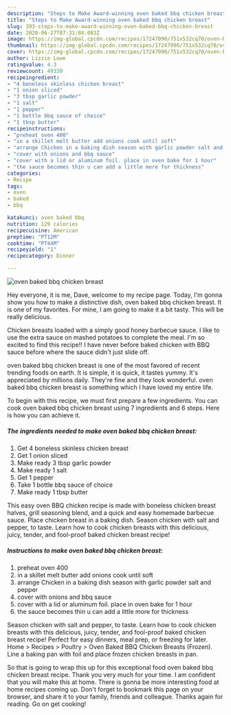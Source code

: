 ```yaml
---
description: "Steps to Make Award-winning oven baked bbq chicken breast"
title: "Steps to Make Award-winning oven baked bbq chicken breast"
slug: 393-steps-to-make-award-winning-oven-baked-bbq-chicken-breast
date: 2020-06-27T07:31:04.083Z
image: https://img-global.cpcdn.com/recipes/17247090/751x532cq70/oven-baked-bbq-chicken-breast-recipe-main-photo.jpg
thumbnail: https://img-global.cpcdn.com/recipes/17247090/751x532cq70/oven-baked-bbq-chicken-breast-recipe-main-photo.jpg
cover: https://img-global.cpcdn.com/recipes/17247090/751x532cq70/oven-baked-bbq-chicken-breast-recipe-main-photo.jpg
author: Lizzie Lowe
ratingvalue: 4.3
reviewcount: 49330
recipeingredient:
- "4 boneless skinless chicken breast"
- "1 onion sliced"
- "3 tbsp garlic powder"
- "1 salt"
- "1 pepper"
- "1 bottle bbq sauce of choice"
- "1 tbsp butter"
recipeinstructions:
- "preheat oven 400"
- "in a skillet melt butter add onions cook until soft"
- "arrange Chicken in a baking dish season with garlic powder salt and pepper"
- "cover with onions and bbq sauce"
- "cover with a lid or aluminum foil. place in oven bake for 1 hour"
- "the sauce becomes thin u can add a little more for thickness"
categories:
- Recipe
tags:
- oven
- baked
- bbq

katakunci: oven baked bbq 
nutrition: 129 calories
recipecuisine: American
preptime: "PT12M"
cooktime: "PT44M"
recipeyield: "1"
recipecategory: Dinner

---
```



![oven baked bbq chicken breast](https://img-global.cpcdn.com/recipes/17247090/751x532cq70/oven-baked-bbq-chicken-breast-recipe-main-photo.jpg)

Hey everyone, it is me, Dave, welcome to my recipe page. Today, I'm gonna show you how to make a distinctive dish, oven baked bbq chicken breast. It is one of my favorites. For mine, I am going to make it a bit tasty. This will be really delicious.

Chicken breasts loaded with a simply good honey barbecue sauce. I like to use the extra sauce on mashed potatoes to complete the meal. I&#39;m so excited to find this recipe!! I have never before baked chicken with BBQ sauce before where the sauce didn&#39;t just slide off.

oven baked bbq chicken breast is one of the most favored of recent trending foods on earth. It is simple, it is quick, it tastes yummy. It's appreciated by millions daily. They're fine and they look wonderful. oven baked bbq chicken breast is something which I have loved my entire life.


To begin with this recipe, we must first prepare a few ingredients. You can cook oven baked bbq chicken breast using 7 ingredients and 6 steps. Here is how you can achieve it.

<!--inarticleads1-->

##### The ingredients needed to make oven baked bbq chicken breast:

1. Get 4 boneless skinless chicken breast
1. Get 1 onion sliced
1. Make ready 3 tbsp garlic powder
1. Make ready 1 salt
1. Get 1 pepper
1. Take 1 bottle bbq sauce of choice
1. Make ready 1 tbsp butter


This easy oven BBQ chicken recipe is made with boneless chicken breast halves, grill seasoning blend, and a quick and easy homemade barbecue sauce. Place chicken breast in a baking dish. Season chicken with salt and pepper, to taste. Learn how to cook chicken breasts with this delicious, juicy, tender, and fool-proof baked chicken breast recipe! 

<!--inarticleads2-->

##### Instructions to make oven baked bbq chicken breast:

1. preheat oven 400
1. in a skillet melt butter add onions cook until soft
1. arrange Chicken in a baking dish season with garlic powder salt and pepper
1. cover with onions and bbq sauce
1. cover with a lid or aluminum foil. place in oven bake for 1 hour
1. the sauce becomes thin u can add a little more for thickness


Season chicken with salt and pepper, to taste. Learn how to cook chicken breasts with this delicious, juicy, tender, and fool-proof baked chicken breast recipe! Perfect for easy dinners, meal prep, or freezing for later. Home &gt; Recipes &gt; Poultry &gt; Oven Baked BBQ Chicken Breasts (Frozen). Line a baking pan with foil and place frozen chicken breasts in pan. 

So that is going to wrap this up for this exceptional food oven baked bbq chicken breast recipe. Thank you very much for your time. I am confident that you will make this at home. There is gonna be more interesting food at home recipes coming up. Don't forget to bookmark this page on your browser, and share it to your family, friends and colleague. Thanks again for reading. Go on get cooking!
